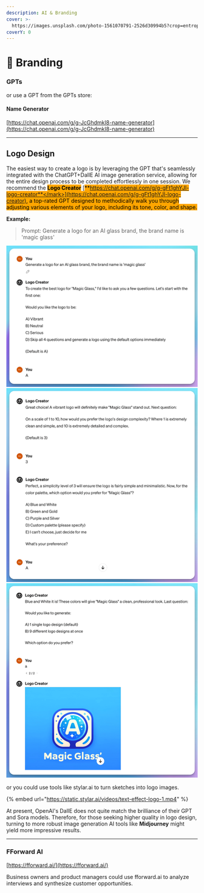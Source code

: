 ```yaml
---
description: AI & Branding
cover: >-
  https://images.unsplash.com/photo-1561070791-2526d30994b5?crop=entropy&cs=srgb&fm=jpg&ixid=M3wxOTcwMjR8MHwxfHNlYXJjaHwzfHxicmFuZGluZ3xlbnwwfHx8fDE3MTg2MDA0MTJ8MA&ixlib=rb-4.0.3&q=85
coverY: 0
---
```


# 🤩 Branding



### **GPTs**

or use a GPT from the GPTs store:

#### Name Generator

[https://chat.openai.com/g/g-JcGhdmkI8-name-generator](https://chat.openai.com/g/g-JcGhdmkI8-name-generator)

***

## Logo Design

The easiest way to create a logo is by leveraging the GPT that's seamlessly integrated with the ChatGPT+DallE AI image generation service, allowing for the entire design process to be completed effortlessly in one session. We recommend the <mark style="background-color:orange;">**Logo Creator**</mark> [<mark style="background-color:orange;">**https://chat.openai.com/g/g-gFt1ghYJl-logo-creator**</mark>](https://chat.openai.com/g/g-gFt1ghYJl-logo-creator), a top-rated GPT designed to methodically walk you through adjusting various elements of your logo, including its tone, color, and shape.&#x20;

**Example:**&#x20;

> Prompt: Generate a logo for an AI glass brand, the brand name is 'magic glass'

![](../../../.gitbook/assets/logo1.png)![](../../../.gitbook/assets/Logo2.png)![](../../../.gitbook/assets/logo3.png)

or you could use tools like stylar.ai to turn sketches into logo images.

{% embed url="https://static.stylar.ai/videos/text-effect-logo-1.mp4" %}

At present, OpenAI's DallE does not quite match the brilliance of their GPT and Sora models. Therefore, for those seeking higher quality in logo design, turning to more robust image generation AI tools like **Midjourney** might yield more impressive results.

***

### FForward AI

[https://fforward.ai/](https://fforward.ai/)

Business owners and product managers could use fforward.ai to analyze interviews and synthesize customer opportunities.





